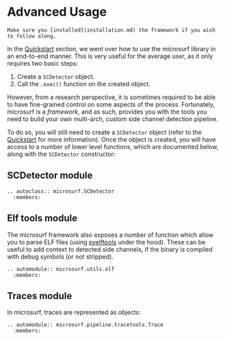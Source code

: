 # Advanced Usage

```{note}
Make sure you [installed](installation.md) the framework if you wish to follow along.
```

In the [Quickstart](quickstart.md) section, we went over how to use the microsurf library in an end-to-end manner. This is very useful for the average user, as it only requires two basic steps:

1. Create a `SCDetector` object.
2. Call the `.exec()` function on the created object.

However, from a research perspective, it is sometimes required to be able to have fine-grained control on some aspects of the process. Fortunately, microsurf is a *framework*, and as such, provides you with the tools you need to build your own multi-arch, custom side channel detection pipeline.

To do so, you will still need to create a `SCDetector` object (refer to the [Quickstart](quickstart.md) for more information). Once the object is created, you will have access to a number of lower level functions, which are documented below, along with the `SCDetector` constructor:

## SCDetector module

```{eval-rst}
.. autoclass:: microsurf.SCDetector
  :members:
```

## Elf tools module

The microsurf framework also exposes a number of function which allow you to parse ELF files (using [pyelftools](https://github.com/eliben/pyelftools) under the hood). These can be useful to add context to detected side channels, if the binary is compiled with debug symbols (or not stripped).

```{eval-rst}
.. automodule:: microsurf.utils.elf
  :members:
```

## Traces module

In microsurf, traces are represented as objects:

```{eval-rst}
.. automodule:: microsurf.pipeline.tracetools.Trace
  :members:
```
